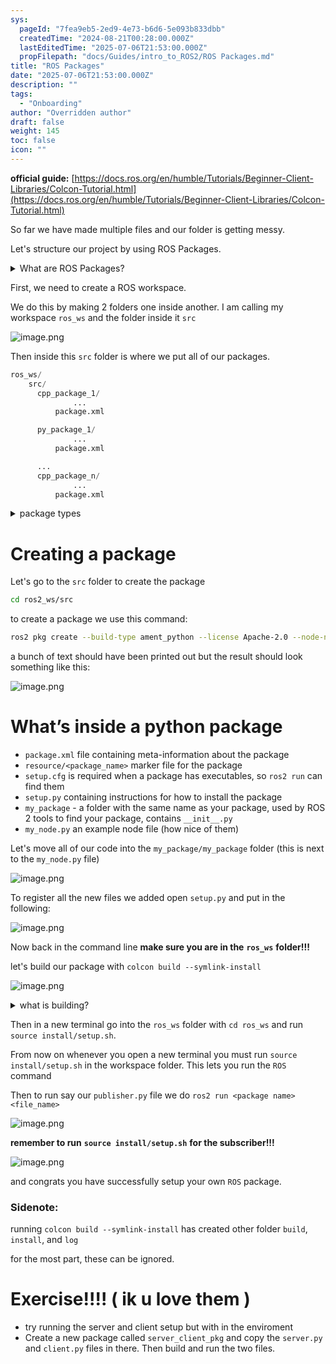 ```yaml
---
sys:
  pageId: "7fea9eb5-2ed9-4e73-b6d6-5e093b833dbb"
  createdTime: "2024-08-21T00:28:00.000Z"
  lastEditedTime: "2025-07-06T21:53:00.000Z"
  propFilepath: "docs/Guides/intro_to_ROS2/ROS Packages.md"
title: "ROS Packages"
date: "2025-07-06T21:53:00.000Z"
description: ""
tags:
  - "Onboarding"
author: "Overridden author"
draft: false
weight: 145
toc: false
icon: ""
---
```


**official guide:** [https://docs.ros.org/en/humble/Tutorials/Beginner-Client-Libraries/Colcon-Tutorial.html](https://docs.ros.org/en/humble/Tutorials/Beginner-Client-Libraries/Colcon-Tutorial.html)

So far we have made multiple files and our folder is getting messy.

Let's structure our project by using ROS Packages.

<details>
      <summary>What are ROS Packages?</summary>
      ROS Packages are, as the name implies, packages of code that are highly sharable between ROS developers.
  </details>

First, we need to create a ROS workspace.

We do this by making 2 folders one inside another. I am calling my workspace `ros_ws` and the folder inside it `src`

![image.png](https://prod-files-secure.s3.us-west-2.amazonaws.com/d518164a-d88e-44d1-a4ee-3adb3bd8bce0/70706947-fd18-4537-a67b-e12946812d31/image.png?X-Amz-Algorithm=AWS4-HMAC-SHA256&X-Amz-Content-Sha256=UNSIGNED-PAYLOAD&X-Amz-Credential=ASIAZI2LB466ZUO4ONP5%2F20250726%2Fus-west-2%2Fs3%2Faws4_request&X-Amz-Date=20250726T150826Z&X-Amz-Expires=3600&X-Amz-Security-Token=IQoJb3JpZ2luX2VjEDYaCXVzLXdlc3QtMiJHMEUCIA7dNjyyOIvhN5tBZ8PdVM%2FvasTWO%2BQ7LvFr8GPa7VWQAiEA69EubUrflvEG0Kt1ohD%2FsW6hTHTFr03LC7LyQq7nn%2F4q%2FwMIXxAAGgw2Mzc0MjMxODM4MDUiDGZ%2BzOMcCE0mF0FP9ircA5Bm9b08ZRsJVeTLJGfuiomxjsjoBXNzZkM7QnBkrwW9sAFFtvbLp8zFjQ5cOCEma9NPv%2FamkR%2BPp%2F2pdh%2BMFWHYAPTkiwIsNMlyiPfmqF8j3A4d6jw3%2FL7z33X8LQm3bQR2caGFmwwx3lc%2BLshtVx2Rc5qMNq7SpJi4WI3yrzzOLp3%2BGnUbe%2Bg7F5htYtIn6tbwpYofyh9wBi4bPKcHyiXd4f8tAcubNbqb3FhZKoRjtzU5Goy2snSqQkUcRxcOv9QutSU3OpGB28H0Mfk%2FjMOVmlTPHHxo%2BXuH9xyRGxMkSv%2FQ9udkwe8mh1oW5JC5Z3NLB0ArpPYK4UW3Wm3HPeo7GO6d6mK9wUOM7bT%2BV1Q316FCwiv30eg7aFINNcgpWvl3MPnK9XgTzaoTLtm%2FexdxbK9MOmMorP%2B9r%2BK0wTt53pUm2UgsT86Eq3OIBPsoMGr5COnShVpfc1nLLCozCS9bJsA6SpvpKScudwsEDohKix9zm5Vr3I%2FK8AjblEvAYvu1lNl5Ak2MkCIncLJ6XT0TwrW664svzwJmYPS%2FEkFf4I2wVXfI9x03Ey93I9o%2FAbjU9%2FiXOKXJK%2BX2P2ygjiZz7sEnAiYBmjwp1mhWFWqcrcqSQ62iIbbVAuqUMJXBk8QGOqUBmbhVYqRm857Gq2bpNBI9N%2FC01EfYSb5luCqAi8IuCJ2XeeIflZ9No%2BdxA2s8eU0WplLEcnJUcJkgI9YPksDXOvkSJbBcHlsc7RRus0FMXDV0tLmYYCu2zNnuXoCwB3ieS7nIj5rFHYqit87jQ%2BfnxUMQLLGEu%2Bb63o0HKnuVXiR7gRnzmm6Z%2BuFlMr4a9oxQTaWT5U0HPih5msCFsh43%2FwlAVNnR&X-Amz-Signature=8c7f8c5df5752e578cade063465bcef580ee0c248286d48eb64d476e006fe1b0&X-Amz-SignedHeaders=host&x-amz-checksum-mode=ENABLED&x-id=GetObject)

Then inside this `src` folder is where we put all of our packages.

```python
ros_ws/
    src/
      cpp_package_1/
		      ...
          package.xml

      py_package_1/
		      ...
          package.xml

      ...
      cpp_package_n/
		      ...
          package.xml

```

<details>

<summary>package types</summary>

packages can be either `C++` or python.

the intern file structure is different for each but for this guide we will stick to creating python packages

</details>

# Creating a package

Let's go to the `src` folder to create the package

```bash
cd ros2_ws/src
```

to create a package we use this command:

```bash
ros2 pkg create --build-type ament_python --license Apache-2.0 --node-name my_node my_package
```

a bunch of text should have been printed out but the result should look something like this:

![image.png](https://prod-files-secure.s3.us-west-2.amazonaws.com/d518164a-d88e-44d1-a4ee-3adb3bd8bce0/e6cf1e3f-8512-4a3e-b131-079f800bf3e8/image.png?X-Amz-Algorithm=AWS4-HMAC-SHA256&X-Amz-Content-Sha256=UNSIGNED-PAYLOAD&X-Amz-Credential=ASIAZI2LB466ZUO4ONP5%2F20250726%2Fus-west-2%2Fs3%2Faws4_request&X-Amz-Date=20250726T150826Z&X-Amz-Expires=3600&X-Amz-Security-Token=IQoJb3JpZ2luX2VjEDYaCXVzLXdlc3QtMiJHMEUCIA7dNjyyOIvhN5tBZ8PdVM%2FvasTWO%2BQ7LvFr8GPa7VWQAiEA69EubUrflvEG0Kt1ohD%2FsW6hTHTFr03LC7LyQq7nn%2F4q%2FwMIXxAAGgw2Mzc0MjMxODM4MDUiDGZ%2BzOMcCE0mF0FP9ircA5Bm9b08ZRsJVeTLJGfuiomxjsjoBXNzZkM7QnBkrwW9sAFFtvbLp8zFjQ5cOCEma9NPv%2FamkR%2BPp%2F2pdh%2BMFWHYAPTkiwIsNMlyiPfmqF8j3A4d6jw3%2FL7z33X8LQm3bQR2caGFmwwx3lc%2BLshtVx2Rc5qMNq7SpJi4WI3yrzzOLp3%2BGnUbe%2Bg7F5htYtIn6tbwpYofyh9wBi4bPKcHyiXd4f8tAcubNbqb3FhZKoRjtzU5Goy2snSqQkUcRxcOv9QutSU3OpGB28H0Mfk%2FjMOVmlTPHHxo%2BXuH9xyRGxMkSv%2FQ9udkwe8mh1oW5JC5Z3NLB0ArpPYK4UW3Wm3HPeo7GO6d6mK9wUOM7bT%2BV1Q316FCwiv30eg7aFINNcgpWvl3MPnK9XgTzaoTLtm%2FexdxbK9MOmMorP%2B9r%2BK0wTt53pUm2UgsT86Eq3OIBPsoMGr5COnShVpfc1nLLCozCS9bJsA6SpvpKScudwsEDohKix9zm5Vr3I%2FK8AjblEvAYvu1lNl5Ak2MkCIncLJ6XT0TwrW664svzwJmYPS%2FEkFf4I2wVXfI9x03Ey93I9o%2FAbjU9%2FiXOKXJK%2BX2P2ygjiZz7sEnAiYBmjwp1mhWFWqcrcqSQ62iIbbVAuqUMJXBk8QGOqUBmbhVYqRm857Gq2bpNBI9N%2FC01EfYSb5luCqAi8IuCJ2XeeIflZ9No%2BdxA2s8eU0WplLEcnJUcJkgI9YPksDXOvkSJbBcHlsc7RRus0FMXDV0tLmYYCu2zNnuXoCwB3ieS7nIj5rFHYqit87jQ%2BfnxUMQLLGEu%2Bb63o0HKnuVXiR7gRnzmm6Z%2BuFlMr4a9oxQTaWT5U0HPih5msCFsh43%2FwlAVNnR&X-Amz-Signature=d0005e8d146d483dc8772a05e53bdd443c7aa8affeb131e98946f0d5face3999&X-Amz-SignedHeaders=host&x-amz-checksum-mode=ENABLED&x-id=GetObject)

# What’s inside a python package

- `package.xml` file containing meta-information about the package
- `resource/<package_name>` marker file for the package
- `setup.cfg` is required when a package has executables, so `ros2 run` can find them
- `setup.py` containing instructions for how to install the package
- `my_package` - a folder with the same name as your package, used by ROS 2 tools to find your package, contains `__init__.py`
- `my_node.py` an example node file (how nice of them)

Let's move all of our code into the `my_package/my_package` folder (this is next to the `my_node.py` file)

![image.png](https://prod-files-secure.s3.us-west-2.amazonaws.com/d518164a-d88e-44d1-a4ee-3adb3bd8bce0/9ce58f11-0da9-4d3e-b86d-506a9685d378/image.png?X-Amz-Algorithm=AWS4-HMAC-SHA256&X-Amz-Content-Sha256=UNSIGNED-PAYLOAD&X-Amz-Credential=ASIAZI2LB466ZUO4ONP5%2F20250726%2Fus-west-2%2Fs3%2Faws4_request&X-Amz-Date=20250726T150826Z&X-Amz-Expires=3600&X-Amz-Security-Token=IQoJb3JpZ2luX2VjEDYaCXVzLXdlc3QtMiJHMEUCIA7dNjyyOIvhN5tBZ8PdVM%2FvasTWO%2BQ7LvFr8GPa7VWQAiEA69EubUrflvEG0Kt1ohD%2FsW6hTHTFr03LC7LyQq7nn%2F4q%2FwMIXxAAGgw2Mzc0MjMxODM4MDUiDGZ%2BzOMcCE0mF0FP9ircA5Bm9b08ZRsJVeTLJGfuiomxjsjoBXNzZkM7QnBkrwW9sAFFtvbLp8zFjQ5cOCEma9NPv%2FamkR%2BPp%2F2pdh%2BMFWHYAPTkiwIsNMlyiPfmqF8j3A4d6jw3%2FL7z33X8LQm3bQR2caGFmwwx3lc%2BLshtVx2Rc5qMNq7SpJi4WI3yrzzOLp3%2BGnUbe%2Bg7F5htYtIn6tbwpYofyh9wBi4bPKcHyiXd4f8tAcubNbqb3FhZKoRjtzU5Goy2snSqQkUcRxcOv9QutSU3OpGB28H0Mfk%2FjMOVmlTPHHxo%2BXuH9xyRGxMkSv%2FQ9udkwe8mh1oW5JC5Z3NLB0ArpPYK4UW3Wm3HPeo7GO6d6mK9wUOM7bT%2BV1Q316FCwiv30eg7aFINNcgpWvl3MPnK9XgTzaoTLtm%2FexdxbK9MOmMorP%2B9r%2BK0wTt53pUm2UgsT86Eq3OIBPsoMGr5COnShVpfc1nLLCozCS9bJsA6SpvpKScudwsEDohKix9zm5Vr3I%2FK8AjblEvAYvu1lNl5Ak2MkCIncLJ6XT0TwrW664svzwJmYPS%2FEkFf4I2wVXfI9x03Ey93I9o%2FAbjU9%2FiXOKXJK%2BX2P2ygjiZz7sEnAiYBmjwp1mhWFWqcrcqSQ62iIbbVAuqUMJXBk8QGOqUBmbhVYqRm857Gq2bpNBI9N%2FC01EfYSb5luCqAi8IuCJ2XeeIflZ9No%2BdxA2s8eU0WplLEcnJUcJkgI9YPksDXOvkSJbBcHlsc7RRus0FMXDV0tLmYYCu2zNnuXoCwB3ieS7nIj5rFHYqit87jQ%2BfnxUMQLLGEu%2Bb63o0HKnuVXiR7gRnzmm6Z%2BuFlMr4a9oxQTaWT5U0HPih5msCFsh43%2FwlAVNnR&X-Amz-Signature=d86b5f18a67f344c424fe88429c78a1eda401b3b641254e992f99f261905f16b&X-Amz-SignedHeaders=host&x-amz-checksum-mode=ENABLED&x-id=GetObject)

To register all the new files we added open `setup.py` and put in the following:

![image.png](https://prod-files-secure.s3.us-west-2.amazonaws.com/d518164a-d88e-44d1-a4ee-3adb3bd8bce0/1cd7c262-4cae-4496-9d75-c178537d24a2/image.png?X-Amz-Algorithm=AWS4-HMAC-SHA256&X-Amz-Content-Sha256=UNSIGNED-PAYLOAD&X-Amz-Credential=ASIAZI2LB466ZUO4ONP5%2F20250726%2Fus-west-2%2Fs3%2Faws4_request&X-Amz-Date=20250726T150826Z&X-Amz-Expires=3600&X-Amz-Security-Token=IQoJb3JpZ2luX2VjEDYaCXVzLXdlc3QtMiJHMEUCIA7dNjyyOIvhN5tBZ8PdVM%2FvasTWO%2BQ7LvFr8GPa7VWQAiEA69EubUrflvEG0Kt1ohD%2FsW6hTHTFr03LC7LyQq7nn%2F4q%2FwMIXxAAGgw2Mzc0MjMxODM4MDUiDGZ%2BzOMcCE0mF0FP9ircA5Bm9b08ZRsJVeTLJGfuiomxjsjoBXNzZkM7QnBkrwW9sAFFtvbLp8zFjQ5cOCEma9NPv%2FamkR%2BPp%2F2pdh%2BMFWHYAPTkiwIsNMlyiPfmqF8j3A4d6jw3%2FL7z33X8LQm3bQR2caGFmwwx3lc%2BLshtVx2Rc5qMNq7SpJi4WI3yrzzOLp3%2BGnUbe%2Bg7F5htYtIn6tbwpYofyh9wBi4bPKcHyiXd4f8tAcubNbqb3FhZKoRjtzU5Goy2snSqQkUcRxcOv9QutSU3OpGB28H0Mfk%2FjMOVmlTPHHxo%2BXuH9xyRGxMkSv%2FQ9udkwe8mh1oW5JC5Z3NLB0ArpPYK4UW3Wm3HPeo7GO6d6mK9wUOM7bT%2BV1Q316FCwiv30eg7aFINNcgpWvl3MPnK9XgTzaoTLtm%2FexdxbK9MOmMorP%2B9r%2BK0wTt53pUm2UgsT86Eq3OIBPsoMGr5COnShVpfc1nLLCozCS9bJsA6SpvpKScudwsEDohKix9zm5Vr3I%2FK8AjblEvAYvu1lNl5Ak2MkCIncLJ6XT0TwrW664svzwJmYPS%2FEkFf4I2wVXfI9x03Ey93I9o%2FAbjU9%2FiXOKXJK%2BX2P2ygjiZz7sEnAiYBmjwp1mhWFWqcrcqSQ62iIbbVAuqUMJXBk8QGOqUBmbhVYqRm857Gq2bpNBI9N%2FC01EfYSb5luCqAi8IuCJ2XeeIflZ9No%2BdxA2s8eU0WplLEcnJUcJkgI9YPksDXOvkSJbBcHlsc7RRus0FMXDV0tLmYYCu2zNnuXoCwB3ieS7nIj5rFHYqit87jQ%2BfnxUMQLLGEu%2Bb63o0HKnuVXiR7gRnzmm6Z%2BuFlMr4a9oxQTaWT5U0HPih5msCFsh43%2FwlAVNnR&X-Amz-Signature=5d98323d4423cbe603814650c5f33f4bdd58581c59e98aad2d83f1148badd3bb&X-Amz-SignedHeaders=host&x-amz-checksum-mode=ENABLED&x-id=GetObject)

Now back in the command line **make sure you are in the** **`ros_ws`** **folder!!!**

let's build our package with `colcon build --symlink-install`

![image.png](https://prod-files-secure.s3.us-west-2.amazonaws.com/d518164a-d88e-44d1-a4ee-3adb3bd8bce0/2f2a0d27-b173-48fd-b189-5f5c0ce65619/image.png?X-Amz-Algorithm=AWS4-HMAC-SHA256&X-Amz-Content-Sha256=UNSIGNED-PAYLOAD&X-Amz-Credential=ASIAZI2LB466ZUO4ONP5%2F20250726%2Fus-west-2%2Fs3%2Faws4_request&X-Amz-Date=20250726T150826Z&X-Amz-Expires=3600&X-Amz-Security-Token=IQoJb3JpZ2luX2VjEDYaCXVzLXdlc3QtMiJHMEUCIA7dNjyyOIvhN5tBZ8PdVM%2FvasTWO%2BQ7LvFr8GPa7VWQAiEA69EubUrflvEG0Kt1ohD%2FsW6hTHTFr03LC7LyQq7nn%2F4q%2FwMIXxAAGgw2Mzc0MjMxODM4MDUiDGZ%2BzOMcCE0mF0FP9ircA5Bm9b08ZRsJVeTLJGfuiomxjsjoBXNzZkM7QnBkrwW9sAFFtvbLp8zFjQ5cOCEma9NPv%2FamkR%2BPp%2F2pdh%2BMFWHYAPTkiwIsNMlyiPfmqF8j3A4d6jw3%2FL7z33X8LQm3bQR2caGFmwwx3lc%2BLshtVx2Rc5qMNq7SpJi4WI3yrzzOLp3%2BGnUbe%2Bg7F5htYtIn6tbwpYofyh9wBi4bPKcHyiXd4f8tAcubNbqb3FhZKoRjtzU5Goy2snSqQkUcRxcOv9QutSU3OpGB28H0Mfk%2FjMOVmlTPHHxo%2BXuH9xyRGxMkSv%2FQ9udkwe8mh1oW5JC5Z3NLB0ArpPYK4UW3Wm3HPeo7GO6d6mK9wUOM7bT%2BV1Q316FCwiv30eg7aFINNcgpWvl3MPnK9XgTzaoTLtm%2FexdxbK9MOmMorP%2B9r%2BK0wTt53pUm2UgsT86Eq3OIBPsoMGr5COnShVpfc1nLLCozCS9bJsA6SpvpKScudwsEDohKix9zm5Vr3I%2FK8AjblEvAYvu1lNl5Ak2MkCIncLJ6XT0TwrW664svzwJmYPS%2FEkFf4I2wVXfI9x03Ey93I9o%2FAbjU9%2FiXOKXJK%2BX2P2ygjiZz7sEnAiYBmjwp1mhWFWqcrcqSQ62iIbbVAuqUMJXBk8QGOqUBmbhVYqRm857Gq2bpNBI9N%2FC01EfYSb5luCqAi8IuCJ2XeeIflZ9No%2BdxA2s8eU0WplLEcnJUcJkgI9YPksDXOvkSJbBcHlsc7RRus0FMXDV0tLmYYCu2zNnuXoCwB3ieS7nIj5rFHYqit87jQ%2BfnxUMQLLGEu%2Bb63o0HKnuVXiR7gRnzmm6Z%2BuFlMr4a9oxQTaWT5U0HPih5msCFsh43%2FwlAVNnR&X-Amz-Signature=c745e892ce2b612569c6ec5893b1b28ba17b8ea1bdc8d4dc3712ce7fd189f970&X-Amz-SignedHeaders=host&x-amz-checksum-mode=ENABLED&x-id=GetObject)

<details>

<summary>what is building?</summary>

if you are a CS major at Rose-Hulman you will learn the answer to this in CSSE132

but TLDR; is it combines all the code files into one program that can be run easily 

</details>

Then in a new terminal go into the `ros_ws` folder with `cd ros_ws` and run `source install/setup.sh`. 

From now on whenever you open a new terminal you must run `source install/setup.sh` in the workspace folder. This lets you run the `ROS` command

Then to run say our `publisher.py` file we do `ros2 run <package name> <file_name>`

![image.png](https://prod-files-secure.s3.us-west-2.amazonaws.com/d518164a-d88e-44d1-a4ee-3adb3bd8bce0/4f4b1219-3a44-4632-aa0a-ce3471699f59/image.png?X-Amz-Algorithm=AWS4-HMAC-SHA256&X-Amz-Content-Sha256=UNSIGNED-PAYLOAD&X-Amz-Credential=ASIAZI2LB466ZUO4ONP5%2F20250726%2Fus-west-2%2Fs3%2Faws4_request&X-Amz-Date=20250726T150826Z&X-Amz-Expires=3600&X-Amz-Security-Token=IQoJb3JpZ2luX2VjEDYaCXVzLXdlc3QtMiJHMEUCIA7dNjyyOIvhN5tBZ8PdVM%2FvasTWO%2BQ7LvFr8GPa7VWQAiEA69EubUrflvEG0Kt1ohD%2FsW6hTHTFr03LC7LyQq7nn%2F4q%2FwMIXxAAGgw2Mzc0MjMxODM4MDUiDGZ%2BzOMcCE0mF0FP9ircA5Bm9b08ZRsJVeTLJGfuiomxjsjoBXNzZkM7QnBkrwW9sAFFtvbLp8zFjQ5cOCEma9NPv%2FamkR%2BPp%2F2pdh%2BMFWHYAPTkiwIsNMlyiPfmqF8j3A4d6jw3%2FL7z33X8LQm3bQR2caGFmwwx3lc%2BLshtVx2Rc5qMNq7SpJi4WI3yrzzOLp3%2BGnUbe%2Bg7F5htYtIn6tbwpYofyh9wBi4bPKcHyiXd4f8tAcubNbqb3FhZKoRjtzU5Goy2snSqQkUcRxcOv9QutSU3OpGB28H0Mfk%2FjMOVmlTPHHxo%2BXuH9xyRGxMkSv%2FQ9udkwe8mh1oW5JC5Z3NLB0ArpPYK4UW3Wm3HPeo7GO6d6mK9wUOM7bT%2BV1Q316FCwiv30eg7aFINNcgpWvl3MPnK9XgTzaoTLtm%2FexdxbK9MOmMorP%2B9r%2BK0wTt53pUm2UgsT86Eq3OIBPsoMGr5COnShVpfc1nLLCozCS9bJsA6SpvpKScudwsEDohKix9zm5Vr3I%2FK8AjblEvAYvu1lNl5Ak2MkCIncLJ6XT0TwrW664svzwJmYPS%2FEkFf4I2wVXfI9x03Ey93I9o%2FAbjU9%2FiXOKXJK%2BX2P2ygjiZz7sEnAiYBmjwp1mhWFWqcrcqSQ62iIbbVAuqUMJXBk8QGOqUBmbhVYqRm857Gq2bpNBI9N%2FC01EfYSb5luCqAi8IuCJ2XeeIflZ9No%2BdxA2s8eU0WplLEcnJUcJkgI9YPksDXOvkSJbBcHlsc7RRus0FMXDV0tLmYYCu2zNnuXoCwB3ieS7nIj5rFHYqit87jQ%2BfnxUMQLLGEu%2Bb63o0HKnuVXiR7gRnzmm6Z%2BuFlMr4a9oxQTaWT5U0HPih5msCFsh43%2FwlAVNnR&X-Amz-Signature=70e6dd8520d00cd8ac07014616d71eba58fdce4d4f88d01bddcd9820c6d13871&X-Amz-SignedHeaders=host&x-amz-checksum-mode=ENABLED&x-id=GetObject)

**remember to run** **`source install/setup.sh`** **for the subscriber!!!**

![image.png](https://prod-files-secure.s3.us-west-2.amazonaws.com/d518164a-d88e-44d1-a4ee-3adb3bd8bce0/02121119-dad4-49ec-8356-c956108b4243/image.png?X-Amz-Algorithm=AWS4-HMAC-SHA256&X-Amz-Content-Sha256=UNSIGNED-PAYLOAD&X-Amz-Credential=ASIAZI2LB466ZUO4ONP5%2F20250726%2Fus-west-2%2Fs3%2Faws4_request&X-Amz-Date=20250726T150826Z&X-Amz-Expires=3600&X-Amz-Security-Token=IQoJb3JpZ2luX2VjEDYaCXVzLXdlc3QtMiJHMEUCIA7dNjyyOIvhN5tBZ8PdVM%2FvasTWO%2BQ7LvFr8GPa7VWQAiEA69EubUrflvEG0Kt1ohD%2FsW6hTHTFr03LC7LyQq7nn%2F4q%2FwMIXxAAGgw2Mzc0MjMxODM4MDUiDGZ%2BzOMcCE0mF0FP9ircA5Bm9b08ZRsJVeTLJGfuiomxjsjoBXNzZkM7QnBkrwW9sAFFtvbLp8zFjQ5cOCEma9NPv%2FamkR%2BPp%2F2pdh%2BMFWHYAPTkiwIsNMlyiPfmqF8j3A4d6jw3%2FL7z33X8LQm3bQR2caGFmwwx3lc%2BLshtVx2Rc5qMNq7SpJi4WI3yrzzOLp3%2BGnUbe%2Bg7F5htYtIn6tbwpYofyh9wBi4bPKcHyiXd4f8tAcubNbqb3FhZKoRjtzU5Goy2snSqQkUcRxcOv9QutSU3OpGB28H0Mfk%2FjMOVmlTPHHxo%2BXuH9xyRGxMkSv%2FQ9udkwe8mh1oW5JC5Z3NLB0ArpPYK4UW3Wm3HPeo7GO6d6mK9wUOM7bT%2BV1Q316FCwiv30eg7aFINNcgpWvl3MPnK9XgTzaoTLtm%2FexdxbK9MOmMorP%2B9r%2BK0wTt53pUm2UgsT86Eq3OIBPsoMGr5COnShVpfc1nLLCozCS9bJsA6SpvpKScudwsEDohKix9zm5Vr3I%2FK8AjblEvAYvu1lNl5Ak2MkCIncLJ6XT0TwrW664svzwJmYPS%2FEkFf4I2wVXfI9x03Ey93I9o%2FAbjU9%2FiXOKXJK%2BX2P2ygjiZz7sEnAiYBmjwp1mhWFWqcrcqSQ62iIbbVAuqUMJXBk8QGOqUBmbhVYqRm857Gq2bpNBI9N%2FC01EfYSb5luCqAi8IuCJ2XeeIflZ9No%2BdxA2s8eU0WplLEcnJUcJkgI9YPksDXOvkSJbBcHlsc7RRus0FMXDV0tLmYYCu2zNnuXoCwB3ieS7nIj5rFHYqit87jQ%2BfnxUMQLLGEu%2Bb63o0HKnuVXiR7gRnzmm6Z%2BuFlMr4a9oxQTaWT5U0HPih5msCFsh43%2FwlAVNnR&X-Amz-Signature=5df45bb83fc7c9a57d3e0084012314a8d44fcca4d682aafe17bec0dd60d2146f&X-Amz-SignedHeaders=host&x-amz-checksum-mode=ENABLED&x-id=GetObject)

and congrats you have successfully setup your own `ROS` package.

### Sidenote:

running `colcon build --symlink-install` has created other folder `build`, `install`, and `log`

for the most part, these can be ignored.

# Exercise!!!! ( ik u love them )

- try running the server and client setup but with in the enviroment
- Create a new package called `server_client_pkg` and copy the `server.py` and `client.py` files in there. Then build and run the two files.
